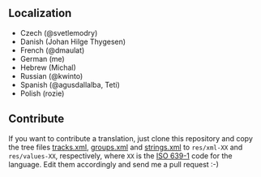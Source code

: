 Localization
------------

  * Czech (@svetlemodry)
  * Danish (Johan Hilge Thygesen)
  * French (@dmaulat)
  * German (me)
  * Hebrew (Michal)
  * Russian (@kwinto)
  * Spanish (@agusdallalba, Teti)
  * Polish (rozie)

Contribute
----------

If you want to contribute a translation, just clone this repository and copy
the tree files [tracks.xml](app/src/main/res/xml/tracks.xml), [groups.xml](app/src/main/res/xml/groups.xml)
and [strings.xml](app/src/main/res/values/strings.xml) to `res/xml-XX` and `res/values-XX`,
respectively, where `XX` is the [ISO 639-1](http://en.wikipedia.org/wiki/ISO_639-1)
code for the language. Edit them accordingly and send me a pull request :-)

